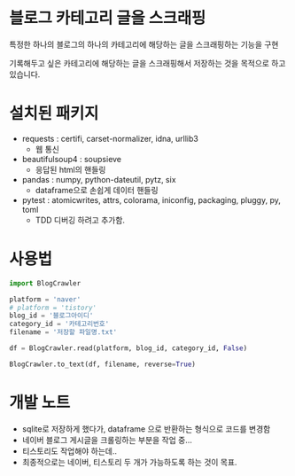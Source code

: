 # 블로그 카테고리 글을 스크래핑

특정한 하나의 블로그의 하나의 카테고리에 해당하는 글을 스크래핑하는 기능을 구현

기록해두고 싶은 카테고리에 해당하는 글을 스크래핑해서 저장하는 것을 목적으로 하고 있습니다. 


# 설치된 패키지
- requests : certifi, carset-normalizer, idna, urllib3
  - 웹 통신
- beautifulsoup4 : soupsieve
  - 응답된 html의 핸들링
- pandas : numpy, python-dateutil, pytz, six
  - dataframe으로 손쉽게 데이터 핸들링
- pytest : atomicwrites, attrs, colorama, iniconfig, packaging, pluggy, py, toml
  - TDD 디버깅 하려고 추가함.


# 사용법
```python
import BlogCrawler

platform = 'naver'
# platform = 'tistory'
blog_id = '블로그아이디'
category_id = '카테고리번호'
filename = '저장할 파일명.txt'

df = BlogCrawler.read(platform, blog_id, category_id, False)

BlogCrawler.to_text(df, filename, reverse=True)
```


# 개발 노트
- sqlite로 저장하게 했다가, dataframe 으로 반환하는 형식으로 코드를 변경함
- 네이버 블로그 게시글을 크롤링하는 부분을 작업 중...
- 티스토리도 작업해야 하는데..
- 최종적으로는 네이버, 티스토리 두 개가 가능하도록 하는 것이 목표.